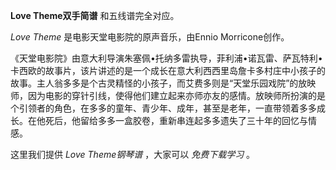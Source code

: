 

**Love Theme双手简谱** 和五线谱完全对应。

_Love Theme_ 是电影天堂电影院的原声音乐，由Ennio Morricone创作。

《天堂电影院》由意大利导演朱塞佩•托纳多雷执导，菲利浦•诺瓦雷、萨瓦特利•卡西欧的故事片，该片讲述的是一个成长在意大利西西里岛詹卡多村庄中小孩子的故事。主人翁多多是个古灵精怪的小孩子，而艾费多则是“天堂乐园戏院”的放映师，因为电影的穿针引线，使得他们建立起来亦师亦友的感情。放映师所扮演的是个引领者的角色，在多多的童年、青少年、成年，甚至是老年，一直带领着多多成长。在他死后，他留给多多一盒胶卷，重新串连起多多遗失了三十年的回忆与情感。

这里我们提供 _Love Theme钢琴谱_ ，大家可以 _免费下载学习_ 。

